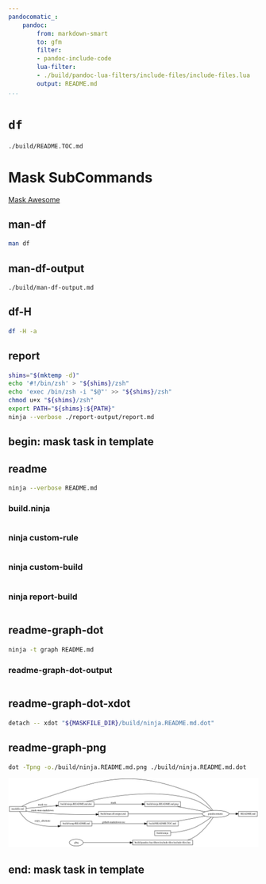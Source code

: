 ```yaml
---
pandocomatic_:
    pandoc:
        from: markdown-smart
        to: gfm
        filter:
        - pandoc-include-code
        lua-filter:
        - ./build/pandoc-lua-filters/include-files/include-files.lua
        output: README.md
...
```


# `df`

<!-- markdownlint-disable MD007 MD030 -->
```{.include}
./build/README.TOC.md
```
<!-- markdownlint-enable MD007 MD030 -->

# Mask SubCommands

[Mask Awesome](https://github.com/huzhenghui/mask-awesome)

## man-df

```bash
man df
```

## man-df-output

<!-- markdownlint-disable MD012 MD013 -->
```{.include}
./build/man-df-output.md
```
<!-- markdownlint-enable MD012 MD013 -->

## df-H

```zsh
df -H -a
```

## report

```bash
shims="$(mktemp -d)"
echo '#!/bin/zsh' > "${shims}/zsh"
echo 'exec /bin/zsh -i "$@"' >> "${shims}/zsh"
chmod u+x "${shims}/zsh"
export PATH="${shims}:${PATH}"
ninja --verbose ./report-output/report.md
```

## begin: mask task in template

## readme

```bash
ninja --verbose README.md
```

### build.ninja

```{.ninja include=./build.ninja}

```

### ninja custom-rule

```{.ninja include=build.ninja snippet=custom-rule}

```

### ninja custom-build

```{.ninja include=build.ninja snippet=custom-build}

```

### ninja report-build

```{.ninja include=build.ninja snippet=report-build}

```

## readme-graph-dot

```bash
ninja -t graph README.md
```

### readme-graph-dot-output

```{.dot include=./build/ninja.README.md.dot}

```

## readme-graph-dot-xdot

```bash
detach -- xdot "${MASKFILE_DIR}/build/ninja.README.md.dot"
```

## readme-graph-png

```bash
dot -Tpng -o./build/ninja.README.md.png ./build/ninja.README.md.dot
```

![README.md](./build/ninja.README.md.png)

## end: mask task in template

